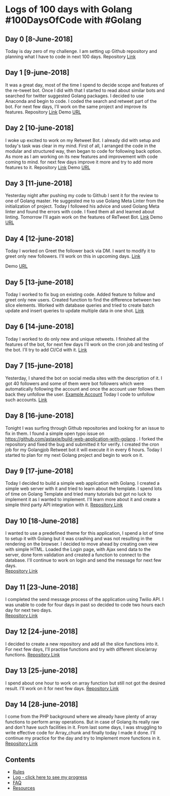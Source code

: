 # Logs of 100 days with Golang  #100DaysOfCode with #Golang

## Day 0 [8-June-2018]
Today is day zero of my challenge. I am setting up Github repository and planning what I have to code in next 100 days.
Repository [Link](https://github.com/bharatsewani1993/100daysofcode)

## Day 1 [9-june-2018]
It was a great day, most of the time I spend to decide scope and features of the re-tweet bot.  Once I did with that I started to read about similar bots and searched for twitter suggested Golang packages.  I decided to use Anaconda and begin to code.  I coded the search and retweet part of the bot. For next few days, I'll work on the same project and improve its features.
Repository [Link](https://github.com/bharatsewani1993/ReTweetBot)
Demo [URL](https://youtu.be/1GSKwWceUkQ)

## Day 2 [10-june-2018]
I woke up excited to work on my Retweet Bot. I already did with setup and today's task was clear in my mind. First of all, I arranged the code in the modular and structured way, then began to code for following back option.
As more as I am working on its new features and improvement with code coming to mind. for next few days improve it more and try to add more features to it.
Repository [Link](https://github.com/bharatsewani1993/ReTweetBot)
Demo [URL](https://goo.gl/EY7HBg)

## Day 3 [11-june-2018]
Yesterday night after pushing my code to Github I sent it for the review to one of Golang master. He suggested me to use Golang Meta Linter from the initialization of project.  Today I followed his advice and used Golang Meta linter and found the errors with code. I fixed them all and learned about linting. Tomorrow I'll again work on the features of ReTweet Bot.
[Link](https://github.com/bharatsewani1993/ReTweetBot)
Demo [URL](https://youtu.be/foqpBFhnIIA)

## Day 4 [12-june-2018]
Today I worked on Greet the follower back via DM. I want to modify it to greet only new followers. I'll work on this in upcoming days.
[Link](https://github.com/bharatsewani1993/ReTweetBot)

Demo [URL](https://youtu.be/75oQIAMaed4)

## Day 5 [13-june-2018]
Today I worked to fix bug on existing code.  Added feature to follow and greet only new users. Created function to find the difference between two slice elements. Worked with database queries and tried to create batch update and insert queries to update multiple data in one shot.
[Link](https://github.com/bharatsewani1993/ReTweetBot)


## Day 6 [14-june-2018]
Today I worked to do only new and unique retweets. I finished all the features of the bot, for next few days I'll work on the cron job and testing of the bot. I'll try to add CI/Cd with it.
[Link](https://goo.gl/fGerz7)

## Day 7 [15-june-2018]
Yesterday, I shared the bot on social media sites with the description of it.  I got 40 followers and some of them were bot followers which were automatically following the account and once the account user follows them back they unfollow the user. [Example Account](https://twitter.com/deadat0)  Today I code to unfollow such accounts. [Link](https://github.com/bharatsewani1993/ReTweetBot/commit/554b88d2f5a6c902b92afc600955a49125fec89c)

## Day 8 [16-june-2018]
Tonight I was surfing through Github repositories and looking for an issue to fix in them. I found a simple open typo issue on https://github.com/astaxie/build-web-application-with-golang . I forked the repository and fixed the bug and submitted it for verify. I created the cron job for my Golangjob Retweet bot it will execute it in every 6 hours.  Today I started to plan for my next Golang project and begin to work on it.

## Day 9 [17-june-2018]
Today I decided to build a simple web application with Golang. I created a simple web server with it and tried to learn about the template. I spend lots of time on Golang Template and tried many tutorials but got no luck to implement it as I wanted to implement. I'll learn more about it and create a simple third party API integration with it.
[Repository Link](https://github.com/bharatsewani1993/smsapplication)

## Day 10 [18-June-2018]
I wanted to use a predefined theme for this application, I spend a lot of time to setup it with Golang but it was crashing and was not resulting in the rendering on the browser.  I decided to move ahead by creating own view with simple HTML. Loaded the Login page, with Ajax send data to the server, done form validation and created a function to connect to the database. I'll continue to work on login and send the message for next few days.  
[Repository Link](https://github.com/bharatsewani1993/smsapplication/commit/dd87cac7af4505ba6b75d8b6a7a4d1f2251e3223)

## Day 11 [23-June-2018]
I completed the send message process of the application using Twilio API. I was unable to code for four days in past so decided to code two hours each day for next two days.  
[Repository Link](https://github.com/bharatsewani1993/smsapplication/commit/7d6c41f86ee98b5d8f233e4b6238e65f7055fa1b)

## Day 12 [24-june-2018]
I decided to create a new repository and add all the slice functions into it. For next few days, I'll practise functions and try with different slice/array functions.
[Repository Link](https://github.com/bharatsewani1993/slicefunctions)

## Day 13 [25-june-2018]
I spend about one hour to work on array function but still not got the desired result. I'll work on it for next few days.
[Repository Link](https://github.com/bharatsewani1993/slicefunctions/commit/c43ce6276a992a0f592e8b8e9952e0ec3f310558)

## Day 14 [28-june-2018]
I come from the PHP background where we already have plenty of array functions to perform array operations.  But in case of Golang its really raw and don't have such facilities in it. From last some days, I was struggling to write effective code for Array_chunk and finally today I made it done.
I'll continue my practice for the day and try to Implement more functions in it. [Repository Link](https://github.com/bharatsewani1993/slicefunctions/commit/0956155a83b96dfffff5c70b3313e3b028078e11)


## Contents
  * [Rules](/Rules.md)
  * [Log - click here to see my progress](/Logfile.md)
  * [FAQ](/FAQ.md)
  * [Resources](/Resources.md)

